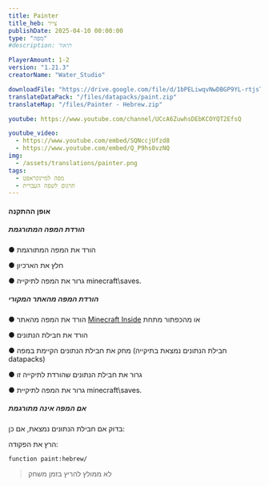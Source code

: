 ```yaml
---
title: Painter
title_heb: צייר
publishDate: 2025-04-10 00:00:00
type: "מפה"
#description: תיאור

PlayerAmount: 1-2
version: "1.21.3"
creatorName: "Water_Studio"

downloadFile: "https://drive.google.com/file/d/1bPELiwqvNwDBGP9YL-rtjsT2k6-k4qk2/view?usp=sharing"
translateDataPack: "/files/datapacks/paint.zip"
translateMap: "/files/Painter - Hebrew.zip"

youtube: https://www.youtube.com/channel/UCcA6ZuwhsDEbKCOYQT2EfsQ

youtube_video:
  - https://www.youtube.com/embed/SQNccjUfzd8
  - https://www.youtube.com/embed/Q_P9hs0vzNQ
img:
  - /assets/translations/painter.png
tags:
  - מפה למיינקראפט
  - תרגום לשפה העברית
---
```

#### אופן ההתקנה

##### הורדת המפה המתורגמת

● הורד את המפה המתורגמת

● חלץ את הארכיון

● גרור את המפה לתיקייה minecraft\saves.

##### הורדת המפה מהאתר המקורי

● הורד את המפה מהאתר [Minecraft Inside](https://minecraft-inside.ru/maps/183056-painter.html) או מהכפתור מתחת

● הורד את חבילת הנתונים

● מחק את חבילת הנתונים הקיימת במפה (חבילת הנתונים נמצאת בתיקייה datapacks)

● גרור את חבילת הנתונים שהורדת לתיקייה זו

● גרור את המפה לתיקיית minecraft\saves.

##### *אם המפה אינה מתורגמת*

בדוק אם חבילת הנתונים נמצאת, אם כן:

הרץ את הפקודה:

```function paint:hebrew/```

> לא ממולץ להריץ בזמן משחק
